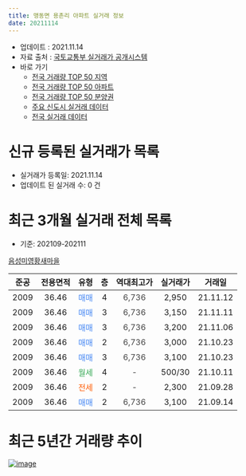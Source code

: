 ```yaml
---
title: 맹동면 용촌리 아파트 실거래 정보
date: 20211114
---
```


* 업데이트 : 2021.11.14
* 자료 출처 : [국토교통부 실거래가 공개시스템](http://rt.molit.go.kr)
* 바로 가기
    * [전국 거래량 TOP 50 지역](https://apt-info.github.io/apt-trade-info/tr)
    * [전국 거래량 TOP 50 아파트](https://apt-info.github.io/apt-trade-info/ta)
    * [전국 거래량 TOP 50 분양권](https://apt-info.github.io/apt-trade-info/tb)
    * [주요 신도시 실거래 데이터](https://apt-info.github.io/apt-trade-info/newtown)
    * [전국 실거래 데이터](https://apt-info.github.io/apt-trade-info/all)



<script async src="https://pagead2.googlesyndication.com/pagead/js/adsbygoogle.js"></script>
<!-- 기본광고 -->
<ins class="adsbygoogle"
     style="display:block"
     data-ad-client="ca-pub-1142216861245946"
     data-ad-slot="4805727019"
     data-ad-format="auto"
     data-full-width-responsive="true"></ins>
<script>
     (adsbygoogle = window.adsbygoogle || []).push({});
</script>


# 신규 등록된 실거래가 목록

* 실거래가 등록일: 2021.11.14
* 업데이트 된 실거래 수: 0 건




<script async src="https://pagead2.googlesyndication.com/pagead/js/adsbygoogle.js"></script>
<!-- 기본광고 -->
<ins class="adsbygoogle"
     style="display:block"
     data-ad-client="ca-pub-1142216861245946"
     data-ad-slot="4805727019"
     data-ad-format="auto"
     data-full-width-responsive="true"></ins>
<script>
     (adsbygoogle = window.adsbygoogle || []).push({});
</script>


# 최근 3개월 실거래 전체 목록
* 기준: 202109-202111


[음성미영황새마을](https://search.naver.com/search.naver?query=%EC%9D%8C%EC%84%B1%EB%AF%B8%EC%98%81%ED%99%A9%EC%83%88%EB%A7%88%EC%9D%84)

|준공|전용면적|유형|층|역대최고가|실거래가|거래일|
|:---:|:---:|:---:|:---:|:---:|:---:|:---:|
|2009|36.46|<span style="color:#4285F3">매매</span>|4|<span style="color:#444444">6,736</span>|2,950|21.11.12|
|2009|36.46|<span style="color:#4285F3">매매</span>|3|<span style="color:#444444">6,736</span>|3,150|21.11.11|
|2009|36.46|<span style="color:#4285F3">매매</span>|3|<span style="color:#444444">6,736</span>|3,200|21.11.06|
|2009|36.46|<span style="color:#4285F3">매매</span>|2|<span style="color:#444444">6,736</span>|3,000|21.10.23|
|2009|36.46|<span style="color:#4285F3">매매</span>|3|<span style="color:#444444">6,736</span>|3,100|21.10.23|
|2009|36.46|<span style="color:#34A853">월세</span>|4|<span style="color:#444444">-</span>|500/30|21.10.11|
|2009|36.46|<span style="color:#FF5A00">전세</span>|2|<span style="color:#444444">-</span>|2,300|21.09.28|
|2009|36.46|<span style="color:#4285F3">매매</span>|2|<span style="color:#444444">6,736</span>|3,100|21.09.14|



<script async src="https://pagead2.googlesyndication.com/pagead/js/adsbygoogle.js"></script>
<!-- 기본광고 -->
<ins class="adsbygoogle"
     style="display:block"
     data-ad-client="ca-pub-1142216861245946"
     data-ad-slot="4805727019"
     data-ad-format="auto"
     data-full-width-responsive="true"></ins>
<script>
     (adsbygoogle = window.adsbygoogle || []).push({});
</script>


# 최근 5년간 거래량 추이


<div style="width:100%;">
    <canvas id="deal_progress" height="200"></canvas>
</div>

<script>
new Chart(document.getElementById("deal_progress"), {
    type: 'line',
    data: {
        labels: ['16.03','16.06','16.07','16.08','16.09','16.10','16.11','16.12','17.02','17.03','17.04','17.05','17.06','17.07','17.08','17.09','17.10','17.11','18.01','18.02','18.04','18.05','18.06','18.07','18.08','18.10','19.01','19.02','19.03','19.04','19.05','19.06','19.07','19.09','19.10','19.12','20.01','20.07','20.08','20.09','20.10','20.11','20.12','21.01','21.02','21.03','21.05','21.07','21.08','21.09','21.10','21.11'],
        datasets: [{
            label: '매매/분양권',
            data: [3,3,1,11,8,10,8,4,6,3,6,1,3,3,2,1,1,1,0,2,0,0,1,0,3,0,1,0,1,1,0,1,1,0,0,0,3,1,1,1,1,0,0,0,2,3,1,3,1,1,2,3],
            borderColor: "rgba(66, 133, 243, 1)",
            backgroundColor: "rgba(66, 133, 243, 0.05)",
            borderWidth: 1,
            pointRadius: 0,
            fill: false,
            lineTension: 0
        },{
            label: '전/월세',
            data: [2,0,2,1,0,0,0,1,0,1,1,0,0,0,1,0,1,0,1,0,1,1,0,3,0,5,1,1,1,1,1,0,0,2,1,2,0,0,1,0,3,1,1,1,1,0,0,0,0,1,1,0],
            borderColor: "rgba(255, 90, 0, 1)",
            backgroundColor: "rgba(255, 90, 0, 0.05)",
            borderWidth: 1,
            pointRadius: 0,
            fill: false,
            lineTension: 0
        },{
            label: '합계',
            data: [5,3,3,12,8,10,8,5,6,4,7,1,3,3,3,1,2,1,1,2,1,1,1,3,3,5,2,1,2,2,1,1,1,2,1,2,3,1,2,1,4,1,1,1,3,3,1,3,1,2,3,3],
            borderColor: "rgba(0, 0, 0, 1)",
            backgroundColor: "rgba(0, 0, 0, 0.03)",
            borderWidth: 0.1,
            pointRadius: 0,
            fill: true,
            lineTension: 0
        }
        ]
    },
    options: {
        responsive: true,
        title: {
            display: false
        },
        tooltips: {
            mode: 'index',
            intersect: false
        },
        hover: {
            mode: 'nearest',
            intersect: true
        },
        scales: {
            xAxes: [{
                display: true,
                scaleLabel: {
                    display: true,
                    labelString: '년/월'
                }
            }],
            yAxes: [{
                display: true,
                ticks: {
                    suggestedMin: 0,
                },
                scaleLabel: {
                    display: true,
                    labelString: '실거래 수'
                }
            }]
        }
    }
});

</script>


[![image](https://apt-info.github.io/images/2020-01-03-apt-trade-info/1024x500.png)](https://play.google.com/store/apps/details?id=com.aptinfo.apttradeinfo)

